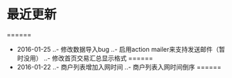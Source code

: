 # 最近更新
======
* 2016-01-25
..- 修改数据导入bug
..- 启用action mailer来支持发送邮件（暂时没用）
..- 修改首页交易汇总显示格式
======
* 2016-01-22
..- 商户列表增加入网时间
..- 商户列表入网时间倒序
======
